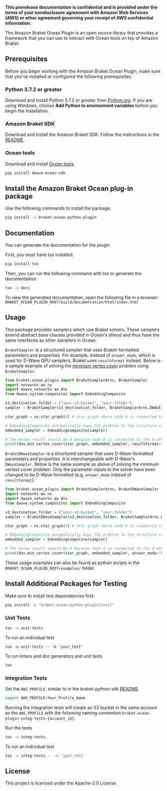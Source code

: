 **This prerelease documentation is confidential and is provided under the terms of your nondisclosure agreement with Amazon Web Services (AWS) or other agreement governing your receipt of AWS confidential information.**

The Amazon Braket Ocean Plugin is an open source library that provides a framework that you can use to interact with Ocean tools on top of Amazon Braket.

## Prerequisites
Before you begin working with the Amazon Braket Ocean Plugin, make sure that you've installed or configured the following prerequisites.

### Python 3.7.2 or greater
Download and install Python 3.7.2 or greater from [Python.org](https://www.python.org/downloads/).
If you are using Windows, choose **Add Python to environment variables** before you begin the installation.

### Amazon Braket SDK
Download and install the Amazon Braket SDK. Follow the instructions in the [README](https://github.com/aws/braket-python-sdk/blob/stable/latest/README.md).

### Ocean tools
Download and install [Ocean tools](https://docs.ocean.dwavesys.com/en/latest/overview/install.html).
```bash
pip install dwave-ocean-sdk
```

## Install the Amazon Braket Ocean plug-in package
Use the following commands to install the package:

```bash
pip install -e braket-ocean-python-plugin
```

## Documentation
You can generate the documentation for the plugin.

First, you must have tox installed.

```bash
pip install tox
```

Then, you can run the following command with tox to generate the documentation:

```bash
tox -e docs
```

To view the generated documentation, open the following file in a browser:
`BRAKET_OCEAN_PLUGIN_ROOT/build/documentation/html/index.html`

## Usage

This package provides samplers which use Braket solvers. These samplers extend abstract base classes provided in Ocean's dimod and thus have the same interfaces as other samplers in Ocean.

`BraketSampler` is a structured sampler that uses Braket-formatted parameters and properties. For example, instead of `answer_mode`, which is used for D-Wave QPU samplers, Braket uses `resultFormat` instead.
Below is a sample example of solving the [minimum vertex cover](https://en.wikipedia.org/wiki/Vertex_cover) problem using `BraketSampler`.

```python
from braket.ocean_plugin import BraketSamplerArns, BraketSampler
import networkx as nx
import dwave_networkx as dnx
from dwave.system.composites import EmbeddingComposite

s3_destination_folder = ("your-s3-bucket", "your-folder")
sampler = BraketSampler(s3_destination_folder, BraketSamplerArns.DWAVE)

star_graph = nx.star_graph(4) # star graph where node 0 is connected to 4 other nodes

# EmbeddingComposite automatically maps the problem to the structure of the solver.
embedded_sampler = EmbeddingComposite(sampler)

# The below result should be 0 because node 0 is connected to the 4 other nodes in a star graph
print(dnx.min_vertex_cover(star_graph, embedded_sampler, resultFormat="HISTOGRAM"))
```

`BraketDWaveSampler` is a structured sampler that uses D-Wave-formatted parameters and properties. It is interchangeable with D-Wave's `DWaveSampler`.
Below is the same example as above of solving the minimum vertext cover problem. Only the parameter inputs to the solver have been changed to be D-Wave formatted (e.g. `answer_mode` instead of `resultFormat`).

```python
from braket.ocean_plugin import BraketSamplerArns, BraketDWaveSampler
import networkx as nx
import dwave_networkx as dnx
from dwave.system.composites import EmbeddingComposite

s3_destination_folder = ("your-s3-bucket", "your-folder")
sampler = BraketDWaveSampler(s3_destination_folder, BraketSamplerArns.DWAVE)

star_graph = nx.star_graph(4) # star graph where node 0 is connected to 4 other nodes

# EmbeddingComposite automatically maps the problem to the structure of the solver.
embedded_sampler = EmbeddingComposite(sampler)

# The below result should be 0 because node 0 is connected to the 4 other nodes in a star graph
print(dnx.min_vertex_cover(star_graph, embedded_sampler, answer_mode="histogram"))
```
These usage examples can also be found as python scripts in the `BRAKET_OCEAN_PLUGIN_ROOT/examples/` folder.

## Install Additional Packages for Testing
Make sure to install test dependencies first:
```bash
pip install -e "braket-ocean-python-plugin[test]"
```

### Unit Tests
```bash
tox -e unit-tests
```

To run an individual test
```
tox -e unit-tests -- -k 'your_test'
```

To run linters and doc generators and unit tests
```bash
tox
```

### Integration Tests
Set the `AWS_PROFILE`, similar to in the braket-python-sdk [README](https://github.com/aws/braket-python-sdk/blob/stable/latest/README.md).
```bash
export AWS_PROFILE=Your_Profile_Name
```

Running the integration tests will create an S3 bucket in the same account as the `AWS_PROFILE` with the following naming convention `braket-ocean-plugin-integ-tests-{account_id}`.

Run the tests
```bash
tox -e integ-tests
```

To run an individual test
```bash
tox -e integ-tests -- -k 'your_test'
```

## License

This project is licensed under the Apache-2.0 License.

